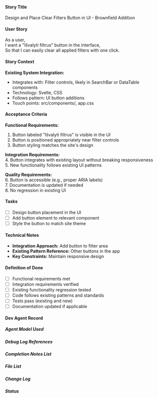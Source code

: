 #### Story Title

Design and Place Clear Filters Button in UI - Brownfield Addition

#### User Story

As a user,  
I want a "Išvalyti filtrus" button in the interface,  
So that I can easily clear all applied filters with one click.

#### Story Context

**Existing System Integration:**

- Integrates with: Filter controls, likely in SearchBar or DataTable components
- Technology: Svelte, CSS
- Follows pattern: UI button additions
- Touch points: src/components/, app.css

#### Acceptance Criteria

**Functional Requirements:**

1. Button labeled "Išvalyti filtrus" is visible in the UI
2. Button is positioned appropriately near filter controls
3. Button styling matches the site's design

**Integration Requirements:**  
4. Button integrates with existing layout without breaking responsiveness  
5. New functionality follows existing UI patterns  

**Quality Requirements:**  
6. Button is accessible (e.g., proper ARIA labels)  
7. Documentation is updated if needed  
8. No regression in existing UI

#### Tasks

- [ ] Design button placement in the UI
- [ ] Add button element to relevant component
- [ ] Style the button to match site theme

#### Technical Notes

- **Integration Approach:** Add button to filter area
- **Existing Pattern Reference:** Other buttons in the app
- **Key Constraints:** Maintain responsive design

#### Definition of Done

- [ ] Functional requirements met
- [ ] Integration requirements verified
- [ ] Existing functionality regression tested
- [ ] Code follows existing patterns and standards
- [ ] Tests pass (existing and new)
- [ ] Documentation updated if applicable

#### Dev Agent Record

##### Agent Model Used

##### Debug Log References

##### Completion Notes List

##### File List

##### Change Log

##### Status
